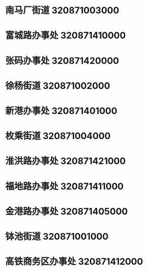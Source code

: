 # 南马厂街道 320871003000
# 富城路办事处 320871410000
# 张码办事处 320871420000
# 徐杨街道 320871002000
# 新港办事处 320871401000
# 枚乘街道 320871004000
# 淮洪路办事处 320871421000
# 福地路办事处 320871411000
# 金港路办事处 320871405000
# 钵池街道 320871001000
# 高铁商务区办事处 320871412000
